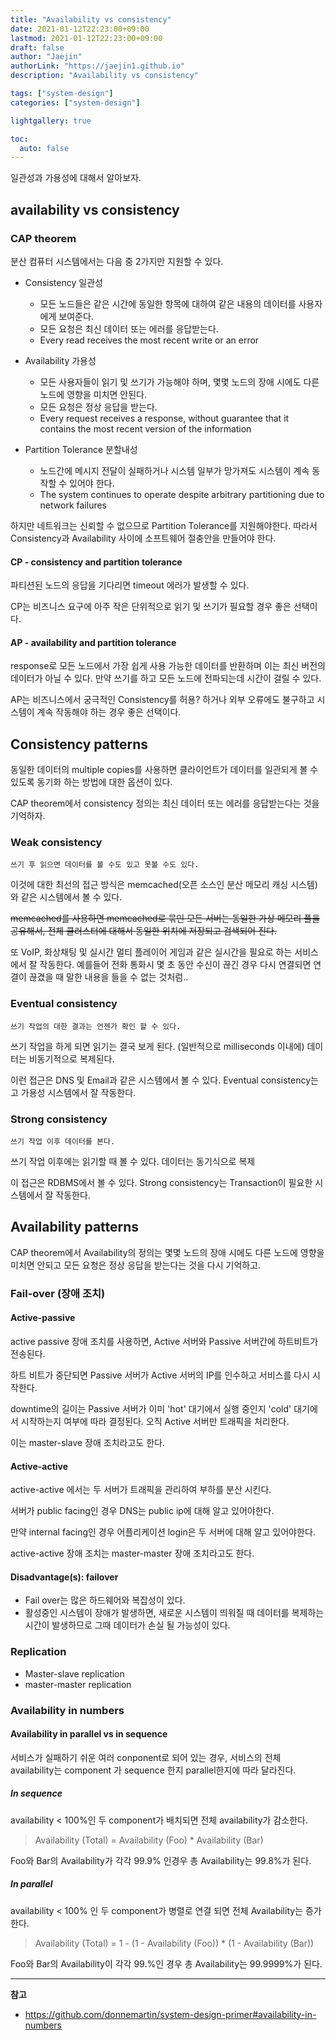 ```yaml
---
title: "Availability vs consistency"
date: 2021-01-12T22:23:00+09:00
lastmod: 2021-01-12T22:23:00+09:00
draft: false
author: "Jaejin"
authorLink: "https://jaejin1.github.io"
description: "Availability vs consistency"

tags: ["system-design"]
categories: ["system-design"]

lightgallery: true

toc:
  auto: false
---
```


일관성과 가용성에 대해서 알아보자.

<!--more-->

## availability vs consistency

### CAP theorem

분산 컴퓨터 시스템에서는 다음 중 2가지만 지원할 수 있다.

* Consistency 일관성
    
    * 모든 노드들은 같은 시간에 동일한 항목에 대하여 같은 내용의 데이터를 사용자에게 보여준다.
    * 모든 요청은 최신 데이터 또는 에러를 응답받는다.
    * Every read receives the most recent write or an error

* Availability 가용성

    * 모든 사용자들이 읽기 및 쓰기가 가능해야 하며, 몇몇 노드의 장애 시에도 다른 노드에 영향을 미치면 안된다.
    * 모든 요청은 정상 응답을 받는다.
    * Every request receives a response, without guarantee that it contains the most recent version of the information

* Partition Tolerance 분할내성

    * 노드간에 메시지 전달이 실패하거나 시스템 일부가 망가져도 시스템이 계속 동작할 수 있어야 한다.
    * The system continues to operate despite arbitrary partitioning due to network failures

하지만 네트워크는 신뢰할 수 없으므로 Partition Tolerance를 지원해야한다. 따라서 Consistency과 Availability 사이에 소프트웨어 절충안을 만들어야 한다.

#### CP - consistency and partition tolerance 

파티션된 노드의 응답을 기다리면 timeout 에러가 발생할 수 있다.

CP는 비즈니스 요구에 아주 작은 단위적으로 읽기 및 쓰기가 필요할 경우 좋은 선택이다.

#### AP - availability and partition tolerance

response로 모든 노드에서 가장 쉽게 사용 가능한 데이터를 반환하며 이는 최신 버전의 데이터가 아닐 수 있다. 만약 쓰기를 하고 모든 노드에 전파되는데 시간이 걸릴 수 있다.

AP는 비즈니스에서 궁극적인 Consistency를 허용? 하거나 외부 오류에도 불구하고 시스템이 계속 작동해야 하는 경우 좋은 선택이다.

## Consistency patterns

동일한 데이터의 multiple copies를 사용하면 클라이언트가 데이터를 일관되게 볼 수 있도록 동기화 하는 방법에 대한 옵션이 있다.

CAP theorem에서 consistency 정의는 최신 데이터 또는 에러를 응답받는다는 것을 기억하자.

### Weak consistency

`쓰기 후 읽으면 데이터를 볼 수도 있고 못볼 수도 있다.`

이것에 대한 최선의 접근 방식은 memcached(오픈 소스인 분산 메모리 캐싱 시스템)와 같은 시스템에서 볼 수 있다. 

~~memcached를 사용하면 memcached로 묶인 모든 서버는 동일한 가상 메모리 풀을 공유해서, 전체 클러스터에 대해서 동일한 위치에 저장되고 검색되어 진다.~~

또 VoIP, 화상채팅 및 실시간 멀티 플레이어 게임과 같은 실시간을 필요로 하는 서비스에서 잘 작동한다. 
예를들어 전화 통화시 몇 초 동안 수신이 끊긴 경우 다시 연결되면 연결이 끊겼을 때 말한 내용을 들을 수 없는 것처럼..

### Eventual consistency

`쓰기 작업의 대한 결과는 언젠가 확인 할 수 있다.`

쓰기 작업을 하게 되면 읽기는 결국 보게 된다. (일반적으로 milliseconds 이내에) 데이터는 비동기적으로 복제된다.

이런 접근은 DNS 및 Email과 같은 시스템에서 볼 수 있다. Eventual consistency는 고 가용성 시스템에서 잘 작동한다.

### Strong consistency

`쓰기 작업 이후 데이터를 본다.`

쓰기 작업 이후에는 읽기할 때 볼 수 있다. 데이터는 동기식으로 복제

이 접근은 RDBMS에서 볼 수 있다. Strong consistency는 Transaction이 필요한 시스템에서 잘 작동한다.

## Availability patterns

CAP theorem에서 Availability의 정의는 몇몇 노드의 장애 시에도 다른 노드에 영향을 미치면 안되고 모든 요청은 정상 응답을 받는다는 것을 다시 기억하고.

### Fail-over (장애 조치)

#### Active-passive

active passive 장애 조치를 사용하면, Active 서버와 Passive 서버간에 하트비트가 전송된다.

하트 비트가 중단되면 Passive 서버가 Active 서버의 IP를 인수하고 서비스를 다시 시작한다.

downtime의 길이는 Passive 서버가 이미 'hot' 대기에서 실행 중인지 'cold' 대기에서 시작하는지 여부에 따라 결정된다. 오직 Active 서버만 트래픽을 처리한다.

이는 master-slave 장애 조치라고도 한다.

#### Active-active

active-active 에서는 두 서버가 트래픽을 관리하여 부하를 분산 시킨다.

서버가 public facing인 경우 DNS는 public ip에 대해 알고 있어야한다. 

만약 internal facing인 경우 어플리케이션 login은 두 서버에 대해 알고 있어야한다.

active-active 장애 조치는 master-master 장애 조치라고도 한다.

#### Disadvantage(s): failover

* Fail over는 많은 하드웨어와 복잡성이 있다.
* 활성중인 시스템이 장애가 발생하면, 새로운 시스템이 띄워질 때 데이터를 복제하는 시간이 발생하므로 그때 데이터가 손실 될 가능성이 있다.

### Replication

* Master-slave replication
* master-master replication

### Availability in numbers

#### Availability in parallel vs in sequence

서비스가 실패하기 쉬운 여러 conponent로 되어 있는 경우, 서비스의 전체 availability는 component 가 sequence 한지 parallel한지에 따라 달라진다.

##### In sequence

availability < 100%인 두 component가 배치되면 전체 availability가 감소한다.

> Availability (Total) = Availability (Foo) * Availability (Bar)

Foo와 Bar의 Availability가 각각 99.9% 인경우 총 Availability는 99.8%가 된다.

##### In parallel

availability < 100% 인 두 component가 병렬로 연결 되면 전체 Availability는 증가한다.

> Availability (Total) = 1 - (1 - Availability (Foo)) * (1 - Availability (Bar))

Foo와 Bar의 Availability이 각각 99.%인 경우 총 Availability는 99.9999%가 된다.

---

**참고**

* https://github.com/donnemartin/system-design-primer#availability-in-numbers